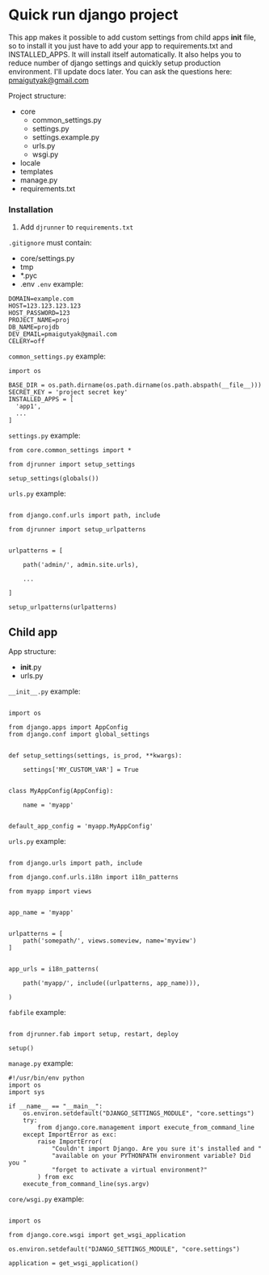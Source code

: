 
# Quick run django project

This app makes it possible to add custom settings from child apps __init__ file,
so to install it you just have to add your app to requirements.txt and INSTALLED_APPS.
It will install itself automatically.
It also helps you to reduce number of django settings and quickly setup production environment.
I'll update docs later. You can ask the questions here: pmaigutyak@gmail.com

Project structure:
* core
  * common_settings.py
  * settings.py
  * settings.example.py
  * urls.py
  * wsgi.py
* locale
* templates
* manage.py
* requirements.txt

### Installation
1. Add `djrunner` to `requirements.txt`

`.gitignore` must contain:
* core/settings.py
* tmp
* *.pyc
* .env
`.env` example:
```
DOMAIN=example.com
HOST=123.123.123.123
HOST_PASSWORD=123
PROJECT_NAME=proj
DB_NAME=projdb
DEV_EMAIL=pmaigutyak@gmail.com
CELERY=off
```
`common_settings.py` example:
```
import os

BASE_DIR = os.path.dirname(os.path.dirname(os.path.abspath(__file__)))
SECRET_KEY = 'project secret key'
INSTALLED_APPS = [
  'app1',
  ...
]
```

`settings.py` example:

```
from core.common_settings import *

from djrunner import setup_settings

setup_settings(globals())
```

`urls.py` example:
```

from django.conf.urls import path, include

from djrunner import setup_urlpatterns


urlpatterns = [

    path('admin/', admin.site.urls),

    ...

]

setup_urlpatterns(urlpatterns)
```

## Child app

App structure:
* __init__.py
* urls.py

`__init__.py` example:

```

import os

from django.apps import AppConfig
from django.conf import global_settings


def setup_settings(settings, is_prod, **kwargs):

    settings['MY_CUSTOM_VAR'] = True


class MyAppConfig(AppConfig):

    name = 'myapp'


default_app_config = 'myapp.MyAppConfig'

```

`urls.py` example:

```

from django.urls import path, include

from django.conf.urls.i18n import i18n_patterns

from myapp import views


app_name = 'myapp'


urlpatterns = [
    path('somepath/', views.someview, name='myview')
]


app_urls = i18n_patterns(

    path('myapp/', include((urlpatterns, app_name))),

)
```

```fabfile``` example:
```

from djrunner.fab import setup, restart, deploy

setup()

```

```manage.py``` example:
```
#!/usr/bin/env python
import os
import sys

if __name__ == "__main__":
    os.environ.setdefault("DJANGO_SETTINGS_MODULE", "core.settings")
    try:
        from django.core.management import execute_from_command_line
    except ImportError as exc:
        raise ImportError(
            "Couldn't import Django. Are you sure it's installed and "
            "available on your PYTHONPATH environment variable? Did you "
            "forget to activate a virtual environment?"
        ) from exc
    execute_from_command_line(sys.argv)
```

```core/wsgi.py``` example:
```

import os

from django.core.wsgi import get_wsgi_application

os.environ.setdefault("DJANGO_SETTINGS_MODULE", "core.settings")

application = get_wsgi_application()

```
